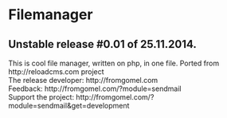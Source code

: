 <h1>Filemanager</h1>
<h2>Unstable release #0.01 of 25.11.2014.</h2>
This is cool file manager, written on php, in one file.
Ported from http://reloadcms.com project<br />
The release developer: http://fromgomel.com<br />
Feedback: http://fromgomel.com/?module=sendmail<br />
Support the project: http://fromgomel.com/?module=sendmail&get=development <br />